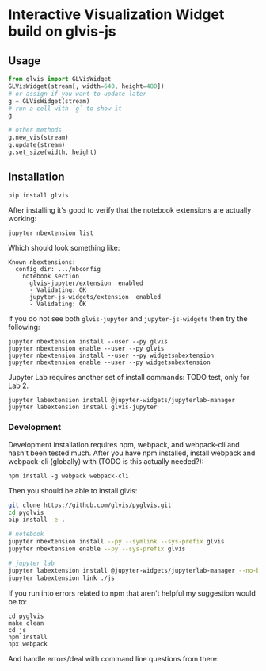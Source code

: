 # Interactive Visualization Widget build on glvis-js

## Usage

```python
from glvis import GLVisWidget
GLVisWidget(stream[, width=640, height=480])
# or assign if you want to update later
g = GLVisWidget(stream)
# run a cell with `g` to show it
g

# other methods
g.new_vis(stream)
g.update(stream)
g.set_size(width, height)
```

## Installation

```bash
pip install glvis
```

After installing it's good to verify that the notebook extensions are actually working:

```
jupyter nbextension list
```

Which should look something like:

```
Known nbextensions:
  config dir: .../nbconfig
    notebook section
      glvis-jupyter/extension  enabled
      - Validating: OK
      jupyter-js-widgets/extension  enabled
      - Validating: OK
```

If you do not see both `glvis-jupyter` and `jupyter-js-widgets` then try the following:

```
jupyter nbextension install --user --py glvis
jupyter nbextension enable --user --py glvis
jupyter nbextension install --user --py widgetsnbextension
jupyter nbextension enable --user --py widgetsnbextension
```

Jupyter Lab requires another set of install commands:
TODO test, only for Lab 2.

```
jupyter labextension install @jupyter-widgets/jupyterlab-manager
jupyter labextension install glvis-jupyter
```

### Development

Development installation requires npm, webpack, and webpack-cli and hasn't been tested much.
After you have npm installed, install webpack and webpack-cli (globally) with (TODO is this actually
needed?):

```shell
npm install -g webpack webpack-cli
```

Then you should be able to install glvis:

```bash
git clone https://github.com/glvis/pyglvis.git
cd pyglvis
pip install -e .

# notebook
jupyter nbextension install --py --symlink --sys-prefix glvis
jupyter nbextension enable --py --sys-prefix glvis

# jupyter lab
jupyter labextension install @jupyter-widgets/jupyterlab-manager --no-build
jupyter labextension link ./js
```

If you run into errors related to npm that aren't helpful my suggestion would be to:

```shell
cd pyglvis
make clean
cd js
npm install
npx webpack
```

And handle errors/deal with command line questions from there.
